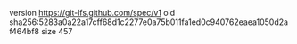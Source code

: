version https://git-lfs.github.com/spec/v1
oid sha256:5283a0a22a17cff68d1c2277e0a75b011fa1ed0c940762eaea1050d2af464bf8
size 457
